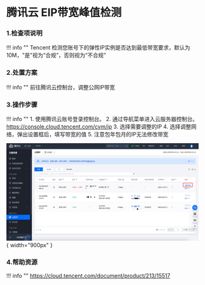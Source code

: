 # 腾讯云 EIP带宽峰值检测

### 1.检查项说明
!!! info ""
    Tencent 检测您账号下的弹性IP实例是否达到最低带宽要求，默认为10M，"是"视为“合规”，否则视为“不合规”

### 2.处置方案
!!! info ""
    前往腾讯云控制台，调整公网IP带宽

### 3.操作步骤
!!! info ""
    1. 使用腾讯云账号登录控制台。
    2. 通过导航菜单进入云服务器控制台。https://console.cloud.tencent.com/cvm/ip
    3. 选择需要调整的IP
    4. 选择调整网络，弹出设置框后，填写带宽的值
    5. 注意包年包月的IP无法修改带宽

![处置方案](../../img/suggest/tencent/eip-setting.png){ width="900px" }

### 4.帮助资源
!!! info ""
    https://cloud.tencent.com/document/product/213/15517
    
